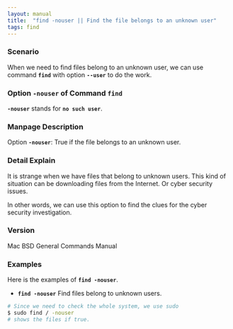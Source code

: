 ```yaml
---
layout: manual
title:  "find -nouser || Find the file belongs to an unknown user" 
tags: find
---
```


### Scenario
When we need to find files belong to an unknown user, we can use command __`find`__ with option __`--user`__ to do the work.

### Option __`-nouser`__ of Command `find` 
__`-nouser`__ stands for __`no such user`__.

### Manpage Description
Option __`-nouser`__:
True if the file belongs to an unknown user.

### Detail Explain
It is strange when we have files that belong to unknown users. This kind of situation can be downloading files from the Internet. Or cyber security issues. 

In other words, we can use this option to find the clues for the cyber security investigation. 

### Version
Mac BSD General Commands Manual

### Examples
Here is the examples of __`find -nouser`__.

- __`find -nouser`__ Find files belong to unknown users.

```bash
# Since we need to check the whole system, we use sudo
$ sudo find / -nouser
# shows the files if true.
```

